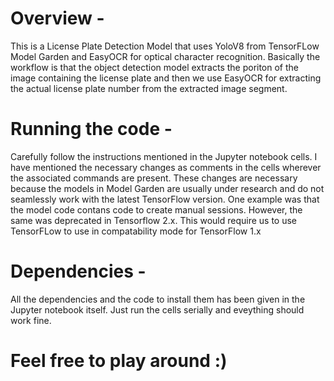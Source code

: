 # Overview - 
This is a License Plate Detection Model that uses YoloV8 from TensorFLow Model Garden and EasyOCR for optical character recognition.
Basically the workflow is that the object detection model extracts the poriton of the image containing the license plate and then we use EasyOCR for extracting the actual
license plate number from the extracted image segment.

# Running the code - 
Carefully follow the instructions mentioned in the Jupyter notebook cells. I have mentioned the necessary changes as comments in the cells wherever the associated commands are present.
These changes are necessary because the models in Model Garden are usually under research and do not seamlessly work with the latest TensorFlow version. One example was that the model code
contans code to create manual sessions. However, the same was deprecated in Tensorflow 2.x. This would require us to use TensorFLow to use in compatability mode for TensorFlow 1.x

# Dependencies - 
All the dependencies and the code to install them has been given in the Jupyter notebook itself. Just run the cells serially and eveything should work fine.

# Feel free to play around :)
